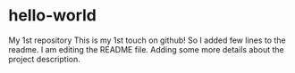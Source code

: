 # hello-world
My 1st repository
This is my 1st touch on github! 
So I added few lines to the readme.
I am editing the README file. Adding some more details about the project description.
